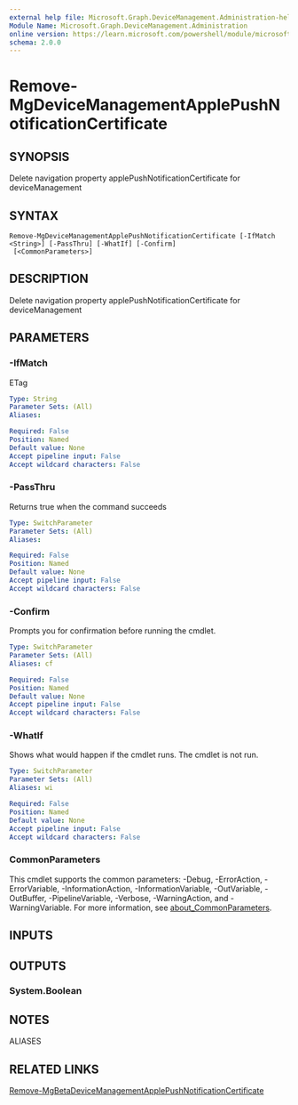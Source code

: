 ```yaml
---
external help file: Microsoft.Graph.DeviceManagement.Administration-help.xml
Module Name: Microsoft.Graph.DeviceManagement.Administration
online version: https://learn.microsoft.com/powershell/module/microsoft.graph.devicemanagement.administration/remove-mgdevicemanagementapplepushnotificationcertificate
schema: 2.0.0
---
```


# Remove-MgDeviceManagementApplePushNotificationCertificate

## SYNOPSIS
Delete navigation property applePushNotificationCertificate for deviceManagement

## SYNTAX

```
Remove-MgDeviceManagementApplePushNotificationCertificate [-IfMatch <String>] [-PassThru] [-WhatIf] [-Confirm]
 [<CommonParameters>]
```

## DESCRIPTION
Delete navigation property applePushNotificationCertificate for deviceManagement

## PARAMETERS

### -IfMatch
ETag

```yaml
Type: String
Parameter Sets: (All)
Aliases:

Required: False
Position: Named
Default value: None
Accept pipeline input: False
Accept wildcard characters: False
```

### -PassThru
Returns true when the command succeeds

```yaml
Type: SwitchParameter
Parameter Sets: (All)
Aliases:

Required: False
Position: Named
Default value: None
Accept pipeline input: False
Accept wildcard characters: False
```

### -Confirm
Prompts you for confirmation before running the cmdlet.

```yaml
Type: SwitchParameter
Parameter Sets: (All)
Aliases: cf

Required: False
Position: Named
Default value: None
Accept pipeline input: False
Accept wildcard characters: False
```

### -WhatIf
Shows what would happen if the cmdlet runs.
The cmdlet is not run.

```yaml
Type: SwitchParameter
Parameter Sets: (All)
Aliases: wi

Required: False
Position: Named
Default value: None
Accept pipeline input: False
Accept wildcard characters: False
```

### CommonParameters
This cmdlet supports the common parameters: -Debug, -ErrorAction, -ErrorVariable, -InformationAction, -InformationVariable, -OutVariable, -OutBuffer, -PipelineVariable, -Verbose, -WarningAction, and -WarningVariable. For more information, see [about_CommonParameters](http://go.microsoft.com/fwlink/?LinkID=113216).

## INPUTS

## OUTPUTS

### System.Boolean
## NOTES

ALIASES

## RELATED LINKS
[Remove-MgBetaDeviceManagementApplePushNotificationCertificate](/powershell/module/Microsoft.Graph.Beta.DeviceManagement.Administration/Remove-MgDeviceManagementApplePushNotificationCertificate?view=graph-powershell-beta)

